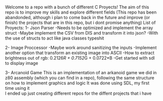 Welcome to a repo with a bunch of different C Proyects!
The aim of this repo is to improve my skills and explore different fields
(This repo has been abandonded, although i plan to come back in the future and improve (or finish) the projects that are in this repo, but i dont promise anything)
List of Proyects:
1- Json Parser 
    -Needs to be optimized and implement the array struct
    -Maybe implement the CSV from DIS and transform it into json?
        -With the use of structs to act like java classes typeshit


2- Image Proccessor
        -Maybe work around sanitizing the inputs
    -Implement another option that transform an existing image into ASCII
        -How to extract brightness out of rgb: 0.2126*R + 0.7152*G + 0.0722*B
    -Get started with sdl to display image

3- Arcanoid Game
    This is an implementation of an arkanoid game we did in z80 assembly (which you can find in a repo), following the same structure on how to implement graphics and logic
    It was done using SDL, my first time using it  
    I ended up just creating different repos for the diffent projects that i have

